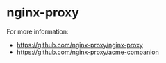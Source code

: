 # nginx-proxy

For more information:
- https://github.com/nginx-proxy/nginx-proxy
- https://github.com/nginx-proxy/acme-companion
